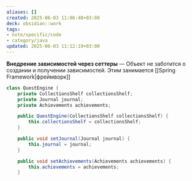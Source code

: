 ```yaml
---
aliases: []
created: 2025-06-03 11:06:48+03:00
deck: obsidian::work
tags:
- note/specific/code
- category/java
updated: 2025-06-03 11:12:19+03:00
---
```


**Внедрение зависимостей через сеттеры**
—
Объект не заботится о создании и получении зависимостей. Этим занимается [[Spring Framework|фреймворк]]
```java
class QuestEngine {
	private CollectionsShelf collectionsShelf;
	private Journal journal;
	private Achievements achievements;

	public QuestEngine(CollectionsShelf collectionsShelf) {
		this.collectionsShelf = collectionsShelf;
	}

	public void setJournal(Journal journal) {
		this.journal = journal;
	}

	public void setAchievements(Achievements achievements) {
		this.achievements = achievements;
	}

```